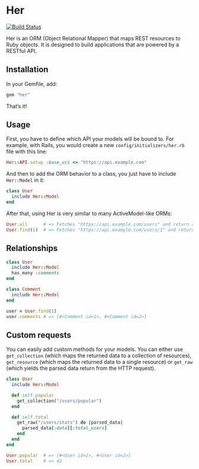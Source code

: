 # Her

[![Build Status](https://secure.travis-ci.org/remiprev/her.png)](http://travis-ci.org/remiprev/her)

Her is an ORM (Object Relational Mapper) that maps REST resources to Ruby objects. It is designed to build applications that are powered by a RESTful API.

## Installation

In your Gemfile, add:

```ruby
gem "her"
```

That’s it!

## Usage

First, you have to define which API your models will be bound to. For example, with Rails, you would create a new `config/initializers/her.rb` file with this line:

```ruby
Her::API.setup :base_uri => "https://api.example.com"
```

And then to add the ORM behavior to a class, you just have to include `Her::Model` in it:

```ruby
class User
  include Her::Model
end
```

After that, using Her is very similar to many ActiveModel-like ORMs:

```ruby
User.all      # => Fetches "https://api.example.com/users" and return an array of User objects
User.find(1)  # => Fetches "https://api.example.com/users/1" and return a User object
```

## Relationships

```ruby
class User
  include Her::Model
  has_many :comments
end

class Comment
  include Her::Model
end

user = User.find(1)
user.comments # => [#<Comment id=1>, #<Comment id=2>]
```

## Custom requests

You can easily add custom methods for your models. You can either use `get_collection` (which maps the returned data to a collection of resources), `get_resource` (which maps the returned data to a single resource) or `get_raw` (which yields the parsed data return from the HTTP request).

```ruby
class User
  include Her::Model

  def self.popular
    get_collection("/users/popular")
  end

  def self.total
    get_raw("/users/stats") do |parsed_data|
      parsed_data[:data][:total_users]
    end
  end
end

User.popular  # => [#<User id=1>, #<User id=2>]
User.total    # => 42
```
